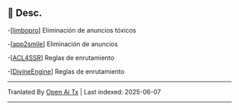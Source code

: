 ## 📃 Desc.
-[[limbopro](https://github.com/axtyet/Quan-X/tree/main/limbopro)]   Eliminación de anuncios tóxicos

-[[app2smile](https://github.com/axtyet/Quan-X/tree/main/app2smile)] Eliminación de anuncios

-[[ACL4SSR](https://github.com/axtyet/Quan-X/tree/main/ACL4SSR)] Reglas de enrutamiento

-[[DivineEngine](https://github.com/axtyet/Quan-X/tree/main/DivineEngine)] Reglas de enrutamiento

---

Tranlated By [Open Ai Tx](https://github.com/OpenAiTx/OpenAiTx) | Last indexed: 2025-06-07

---